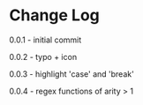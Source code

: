 # Change Log

0.0.1 - initial commit

0.0.2 - typo + icon

0.0.3 - highlight 'case' and 'break'

0.0.4 - regex functions of arity > 1
